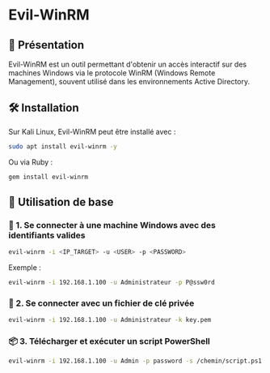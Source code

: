 # Evil-WinRM

## 📌 Présentation
Evil-WinRM est un outil permettant d'obtenir un accès interactif sur des machines Windows via le protocole WinRM (Windows Remote Management), souvent utilisé dans les environnements Active Directory.

## 🛠️ Installation
Sur Kali Linux, Evil-WinRM peut être installé avec :
```bash
sudo apt install evil-winrm -y
```
Ou via Ruby :
```bash
gem install evil-winrm
```

## 🚀 Utilisation de base

### 🔗 1. Se connecter à une machine Windows avec des identifiants valides
```bash
evil-winrm -i <IP_TARGET> -u <USER> -p <PASSWORD>
```
Exemple :
```bash
evil-winrm -i 192.168.1.100 -u Administrateur -p P@ssw0rd
```

### 🔑 2. Se connecter avec un fichier de clé privée
```bash
evil-winrm -i 192.168.1.100 -u Administrateur -k key.pem
```

### 📦 3. Télécharger et exécuter un script PowerShell
```bash
evil-winrm -i 192.168.1.100 -u Admin -p password -s /chemin/script.ps1
```

